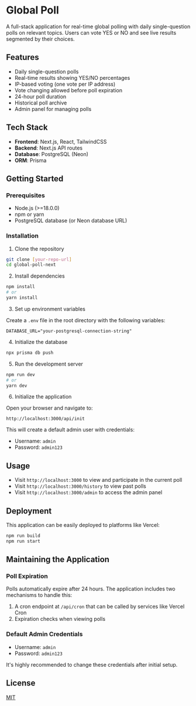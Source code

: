 # Global Poll

A full-stack application for real-time global polling with daily single-question polls on relevant topics. Users can vote YES or NO and see live results segmented by their choices.

## Features

- Daily single-question polls
- Real-time results showing YES/NO percentages
- IP-based voting (one vote per IP address)
- Vote changing allowed before poll expiration
- 24-hour poll duration
- Historical poll archive
- Admin panel for managing polls

## Tech Stack

- **Frontend**: Next.js, React, TailwindCSS
- **Backend**: Next.js API routes
- **Database**: PostgreSQL (Neon)
- **ORM**: Prisma

## Getting Started

### Prerequisites

- Node.js (>=18.0.0)
- npm or yarn
- PostgreSQL database (or Neon database URL)

### Installation

1. Clone the repository

```bash
git clone [your-repo-url]
cd global-poll-next
```

2. Install dependencies

```bash
npm install
# or
yarn install
```

3. Set up environment variables

Create a `.env` file in the root directory with the following variables:

```
DATABASE_URL="your-postgresql-connection-string"
```

4. Initialize the database

```bash
npx prisma db push
```

5. Run the development server

```bash
npm run dev
# or
yarn dev
```

6. Initialize the application

Open your browser and navigate to:
```
http://localhost:3000/api/init
```
This will create a default admin user with credentials:
- Username: `admin`
- Password: `admin123`

## Usage

- Visit `http://localhost:3000` to view and participate in the current poll
- Visit `http://localhost:3000/history` to view past polls
- Visit `http://localhost:3000/admin` to access the admin panel

## Deployment

This application can be easily deployed to platforms like Vercel:

```bash
npm run build
npm run start
```

## Maintaining the Application

### Poll Expiration

Polls automatically expire after 24 hours. The application includes two mechanisms to handle this:

1. A cron endpoint at `/api/cron` that can be called by services like Vercel Cron
2. Expiration checks when viewing polls

### Default Admin Credentials

- Username: `admin`
- Password: `admin123`

It's highly recommended to change these credentials after initial setup.

## License

[MIT](LICENSE)
